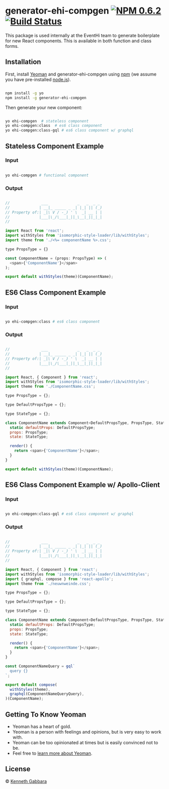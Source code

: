 # generator-ehi-compgen [![NPM 0.6.2][npm-image]][npm-url] [![Build Status][travis-image]][travis-url]

This package is used internally at the EventHi team to generate boilerplate for new React components. This is available in both function and class forms.


## Installation

First, install [Yeoman](http://yeoman.io) and generator-ehi-compgen using [npm](https://www.npmjs.com/) (we assume you have pre-installed [node.js](https://nodejs.org/)).

```bash

npm install -g yo
npm install -g generator-ehi-compgen
```

Then generate your new component:

```bash

yo ehi-compgen  # stateless component
yo ehi-compgen:class  # es6 class component
yo ehi-compgen:class-gql # es6 class component w/ graphql
```
## Stateless Component Example
### Input
```bash

yo ehi-compgen # functional component
```
### Output
```js

//              ___             _   _  _ _
//             | __|_ _____ _ _| |_| || (_)
// Property of:| _|\ V / -_) ' \  _| __ | |
//             |___|\_/\___|_||_\__|_||_|_|
//

import React from 'react';
import withStyles from 'isomorphic-style-loader/lib/withStyles';
import theme from './<%= componentName %>.css';

type PropsType = {}

const ComponentName = (props: PropsType) => (
  <span>{'ComponentName'}</span>
);

export default withStyles(theme)(ComponentName);

```
## ES6 Class Component Example
### Input
```bash

yo ehi-compgen:class # es6 class component
```
### Output
```js

//              ___             _   _  _ _
//             | __|_ _____ _ _| |_| || (_)
// Property of:| _|\ V / -_) ' \  _| __ | |
//             |___|\_/\___|_||_\__|_||_|_|
//

import React, { Component } from 'react';
import withStyles from 'isomorphic-style-loader/lib/withStyles';
import theme from './ComponentName.css';

type PropsType = {};

type DefaultPropsType = {};

type StateType = {};

class ComponentName extends Component<DefaultPropsType, PropsType, StateType> {
  static defaultProps: DefaultPropsType;
  props: PropsType;
  state: StateType;

  render() {
    return <span>{'ComponentName'}</span>;
  }
}

export default withStyles(theme)(ComponentName);

```
## ES6 Class Component Example w/ Apollo-Client
### Input
```bash

yo ehi-compgen:class-gql # es6 class component w/ graphql
```
### Output
```js

//              ___             _   _  _ _
//             | __|_ _____ _ _| |_| || (_)
// Property of:| _|\ V / -_) ' \  _| __ | |
//             |___|\_/\___|_||_\__|_||_|_|
//

import React, { Component } from 'react';
import withStyles from 'isomorphic-style-loader/lib/withStyles';
import { graphql, compose } from 'react-apollo';
import theme from './neuwnweinde.css';

type PropsType = {};

type DefaultPropsType = {};

type StateType = {};

class ComponentName extends Component<DefaultPropsType, PropsType, StateType> {
  static defaultProps: DefaultPropsType;
  props: PropsType;
  state: StateType;

  render() {
    return <span>{'ComponentName'}</span>;
  }
}

const ComponentNameQuery = gql`
  query {}
`;

export default compose(
  withStyles(theme),
  graphql(ComponentNameQueryQuery),
)(ComponentName);


```

## Getting To Know Yeoman

 * Yeoman has a heart of gold.
 * Yeoman is a person with feelings and opinions, but is very easy to work with.
 * Yeoman can be too opinionated at times but is easily convinced not to be.
 * Feel free to [learn more about Yeoman](http://yeoman.io/).

## License

 © [Kenneth Gabbara]()


[npm-image]: https://badge.fury.io/js/generator-ehi.svg
[npm-url]: https://npmjs.org/package/generator-ehi-compgen
[travis-image]: https://travis-ci.org/EventHi/generator-ehi.svg?branch=master
[travis-url]: https://travis-ci.org/EventHi/generator-ehi-compgen
